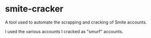smite-cracker
=============
A tool used to automate the scrapping and cracking of Smite accounts.

I used the various accounts I cracked as "smurf" accounts.
